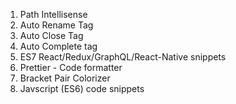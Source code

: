 1. Path Intellisense
2. Auto Rename Tag
3. Auto Close Tag
4. Auto Complete tag
5. ES7 React/Redux/GraphQL/React-Native snippets
6. Prettier - Code formatter
7. Bracket Pair Colorizer
8. Javscript (ES6) code snippets
